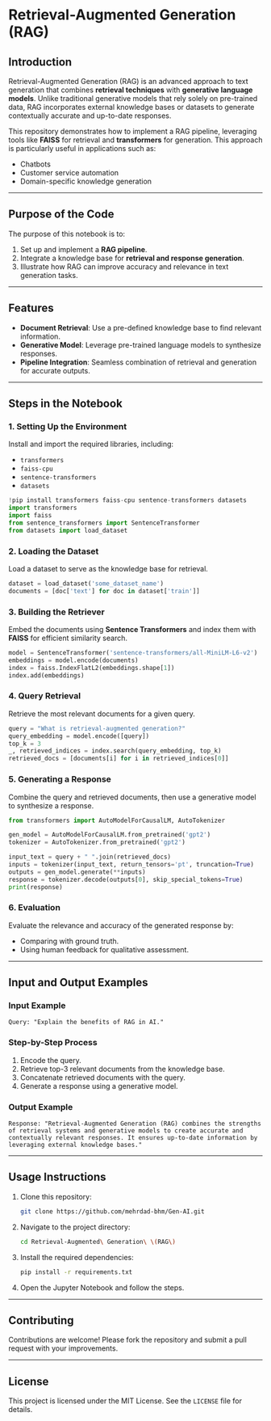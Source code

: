 # Retrieval-Augmented Generation (RAG)

## Introduction

Retrieval-Augmented Generation (RAG) is an advanced approach to text generation that combines **retrieval techniques** with **generative language models**. Unlike traditional generative models that rely solely on pre-trained data, RAG incorporates external knowledge bases or datasets to generate contextually accurate and up-to-date responses.

This repository demonstrates how to implement a RAG pipeline, leveraging tools like **FAISS** for retrieval and **transformers** for generation. This approach is particularly useful in applications such as:
- Chatbots
- Customer service automation
- Domain-specific knowledge generation

---

## Purpose of the Code

The purpose of this notebook is to:
1. Set up and implement a **RAG pipeline**.
2. Integrate a knowledge base for **retrieval and response generation**.
3. Illustrate how RAG can improve accuracy and relevance in text generation tasks.

---

## Features

- **Document Retrieval**: Use a pre-defined knowledge base to find relevant information.
- **Generative Model**: Leverage pre-trained language models to synthesize responses.
- **Pipeline Integration**: Seamless combination of retrieval and generation for accurate outputs.

---

## Steps in the Notebook

### 1. Setting Up the Environment
Install and import the required libraries, including:
- `transformers`
- `faiss-cpu`
- `sentence-transformers`
- `datasets`

```python
!pip install transformers faiss-cpu sentence-transformers datasets
import transformers
import faiss
from sentence_transformers import SentenceTransformer
from datasets import load_dataset
```

### 2. Loading the Dataset
Load a dataset to serve as the knowledge base for retrieval.

```python
dataset = load_dataset('some_dataset_name')
documents = [doc['text'] for doc in dataset['train']]
```

### 3. Building the Retriever
Embed the documents using **Sentence Transformers** and index them with **FAISS** for efficient similarity search.

```python
model = SentenceTransformer('sentence-transformers/all-MiniLM-L6-v2')
embeddings = model.encode(documents)
index = faiss.IndexFlatL2(embeddings.shape[1])
index.add(embeddings)
```

### 4. Query Retrieval
Retrieve the most relevant documents for a given query.

```python
query = "What is retrieval-augmented generation?"
query_embedding = model.encode([query])
top_k = 3
_, retrieved_indices = index.search(query_embedding, top_k)
retrieved_docs = [documents[i] for i in retrieved_indices[0]]
```

### 5. Generating a Response
Combine the query and retrieved documents, then use a generative model to synthesize a response.

```python
from transformers import AutoModelForCausalLM, AutoTokenizer

gen_model = AutoModelForCausalLM.from_pretrained('gpt2')
tokenizer = AutoTokenizer.from_pretrained('gpt2')

input_text = query + " ".join(retrieved_docs)
inputs = tokenizer(input_text, return_tensors='pt', truncation=True)
outputs = gen_model.generate(**inputs)
response = tokenizer.decode(outputs[0], skip_special_tokens=True)
print(response)
```

### 6. Evaluation
Evaluate the relevance and accuracy of the generated response by:
- Comparing with ground truth.
- Using human feedback for qualitative assessment.

---

## Input and Output Examples

### Input Example
```plaintext
Query: "Explain the benefits of RAG in AI."
```

### Step-by-Step Process
1. Encode the query.
2. Retrieve top-3 relevant documents from the knowledge base.
3. Concatenate retrieved documents with the query.
4. Generate a response using a generative model.

### Output Example
```plaintext
Response: "Retrieval-Augmented Generation (RAG) combines the strengths of retrieval systems and generative models to create accurate and contextually relevant responses. It ensures up-to-date information by leveraging external knowledge bases."
```

---

## Usage Instructions

1. Clone this repository:
   ```bash
   git clone https://github.com/mehrdad-bhm/Gen-AI.git
   ```
2. Navigate to the project directory:
   ```bash
   cd Retrieval-Augmented\ Generation\ \(RAG\)
   ```
3. Install the required dependencies:
   ```bash
   pip install -r requirements.txt
   ```
4. Open the Jupyter Notebook and follow the steps.

---

## Contributing

Contributions are welcome! Please fork the repository and submit a pull request with your improvements.

---

## License

This project is licensed under the MIT License. See the `LICENSE` file for details.

